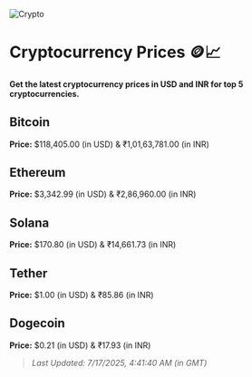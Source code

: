 
![Crypto](https://www.techguide.com.au/wp-content/uploads/2020/11/crypto3.jpeg)

# Cryptocurrency Prices 🪙📈

#### Get the latest cryptocurrency prices in USD and INR for top 5 cryptocurrencies.

## Bitcoin

**Price:** $118,405.00 (in USD) & ₹1,01,63,781.00 (in INR)

## Ethereum

**Price:** $3,342.99 (in USD) & ₹2,86,960.00 (in INR)

## Solana

**Price:** $170.80 (in USD) & ₹14,661.73 (in INR)

## Tether

**Price:** $1.00 (in USD) & ₹85.86 (in INR)

## Dogecoin

**Price:** $0.21 (in USD) & ₹17.93 (in INR)

> _Last Updated: 7/17/2025, 4:41:40 AM (in GMT)_
